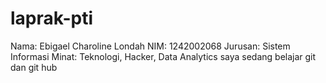 # laprak-pti
Nama: Ebigael Charoline Londah
NIM: 1242002068
Jurusan: Sistem Informasi
Minat: Teknologi, Hacker, Data Analytics
saya sedang belajar git dan git hub

